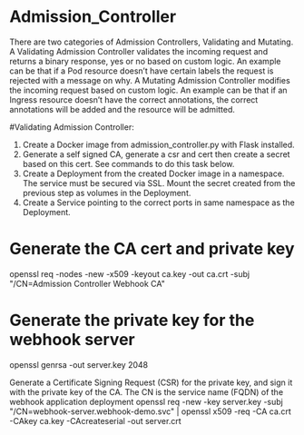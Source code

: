 # Admission_Controller
There are two categories of Admission Controllers, Validating and Mutating. A Validating Admission Controller validates the incoming request and returns a binary response, yes or no based on custom logic. An example can be that if a Pod resource doesn’t have certain labels the request is rejected with a message on why. A Mutating Admission Controller modifies the incoming request based on custom logic. An example can be that if an Ingress resource doesn’t have the correct annotations, the correct annotations will be added and the resource will be admitted.

#Validating Admission Controller:
1. Create a Docker image from admission_controller.py with Flask installed.
2. Generate a self signed CA, generate a csr and cert then create a secret based on this cert. See commands to do this task below.
3. Create a Deployment from the created Docker image in a namespace. The service must be secured via SSL. Mount the secret created from the previous step as volumes in the Deployment.
4. Create a Service pointing to the correct ports in same namespace as the Deployment.

# Generate the CA cert and private key
openssl req -nodes -new -x509 -keyout ca.key -out ca.crt -subj "/CN=Admission Controller Webhook CA"
 
# Generate the private key for the webhook server
openssl genrsa -out server.key 2048

Generate a Certificate Signing Request (CSR) for the private key, and sign it with the private key of the CA. The CN is the service name (FQDN) of the webhook application deployment
openssl req -new -key server.key -subj "/CN=webhook-server.webhook-demo.svc" | openssl x509 -req -CA ca.crt -CAkey ca.key -CAcreateserial -out server.crt

